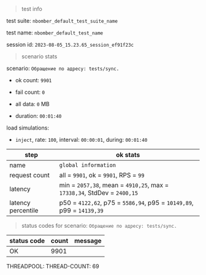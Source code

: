 > test info

test suite: `nbomber_default_test_suite_name`

test name: `nbomber_default_test_name`

session id: `2023-08-05_15.23.65_session_ef91f23c`

> scenario stats

scenario: `Обращение по адресу: tests/sync.`

- ok count: `9901`

- fail count: `0`

- all data: `0` MB

- duration: `00:01:40`

load simulations:

- `inject`, rate: `100`, interval: `00:00:01`, during: `00:01:40`

| step               | ok stats                                                                |
| ------------------ | ----------------------------------------------------------------------- |
| name               | `global information`                                                    |
| request count      | all = `9901`, ok = `9901`, RPS = `99`                                   |
| latency            | min = `2057,38`, mean = `4910,25`, max = `17338,34`, StdDev = `2400,15` |
| latency percentile | p50 = `4122,62`, p75 = `5586,94`, p95 = `10149,89`, p99 = `14139,39`    |

> status codes for scenario: `Обращение по адресу: tests/sync.`

| status code | count | message |
| ----------- | ----- | ------- |
| OK          | 9901  |         |

THREADPOOL: THREAD-COUNT: 69
